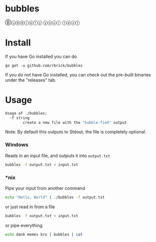 # bubbles
Ⓑⓤⓑⓑⓛⓔⓕⓨ ⓨⓞⓤⓡ ⓣⓔⓧⓣ

# Install
If you have Go installed you can do

```
go get -u github.com/rbrick/bubbles
```

If you do not have Go installed, you can check out the pre-built binaries under the "releases" tab.

# Usage

```sh
Usage of ./bubbles:
  -f string
        create a new file with the "bubble-fied" output
```

Note: By default this outputs to Stdout, the file is completely optional.

### Windows
Reads in an input file, and outputs it into `output.txt`
```sh
bubbles -f output.txt < input.txt
```

### *nix

Pipe your input from another command

```sh
echo "Hello, World" | ./bubbles -f output.txt
```

or just read in from a file
```sh
bubbles -f output.txt < input.txt
```

or pipe everything
```sh
echo dank memes bro | bubbles | cat
```
